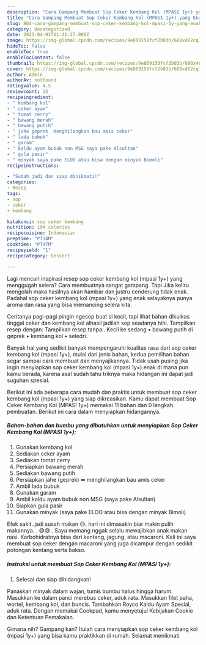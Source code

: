 ```yaml
---
description: "Cara Gampang Membuat Sop Ceker Kembang Kol (MPASI 1y+) yang Enak Banget"
title: "Cara Gampang Membuat Sop Ceker Kembang Kol (MPASI 1y+) yang Enak Banget"
slug: 864-cara-gampang-membuat-sop-ceker-kembang-kol-mpasi-1y-yang-enak-banget
category: Uncategorized
date: 2023-04-01T11:41:27.009Z
image: https://img-global.cpcdn.com/recipes/9e869150fcf2b03b/680x482cq70/sop-ceker-kembang-kol-mpasi-1y-foto-resep-utama.jpg
hideToc: false
enableToc: true
enableTocContent: false
thumbnail: https://img-global.cpcdn.com/recipes/9e869150fcf2b03b/680x482cq70/sop-ceker-kembang-kol-mpasi-1y-foto-resep-utama.jpg
cover: https://img-global.cpcdn.com/recipes/9e869150fcf2b03b/680x482cq70/sop-ceker-kembang-kol-mpasi-1y-foto-resep-utama.jpg
author: Admin
authorAv: notfound
ratingvalue: 4.5
reviewcount: 25
recipeingredient:
- " kembang kol"
- " ceker ayam"
- " tomat cerry"
- " bawang merah"
- " bawang putih"
- " jahe geprek  menghilangkan bau amis ceker"
- " lada bubuk"
- " garam"
- " kaldu ayam bubuk non MSG saya pake Alsultan"
- " gula pasir"
- " minyak saya pake ELOO atau bisa dengan minyak Bimoli"
recipeinstructions:

- "Sudah jadi dan siap dinikmati!"
categories:
- Resep
tags:
- sop
- ceker
- kembang

katakunci: sop ceker kembang 
nutrition: 194 calories
recipecuisine: Indonesian
preptime: "PT34M"
cooktime: "PT47M"
recipeyield: "1"
recipecategory: Dessert

---
```



Lagi mencari inspirasi resep sop ceker kembang kol (mpasi 1y+) yang menggugah selera? Cara membuatnya sangat gampang. Tapi Jika keliru mengolah maka hasilnya akan hambar dan justru cenderung tidak enak. Padahal sop ceker kembang kol (mpasi 1y+) yang enak selayaknya punya aroma dan rasa yang bisa memancing selera kita.


Ceritanya pagi-pagi pingin ngesop buat si kecil, tapi lihat bahan dikulkas tinggal ceker dan kembang kol alhasil jadilah sop seadanya hihi. Tampilkan resep dengan: Tampilkan resep tanpa:. Kecil ke sedang • bawang putih di geprek • kembang kol • seledri.

Banyak hal yang sedikit banyak mempengaruhi kualitas rasa dari sop ceker kembang kol (mpasi 1y+), mulai dari jenis bahan, kedua pemilihan bahan segar sampai cara membuat dan menyajikannya. Tidak usah pusing jika ingin menyiapkan sop ceker kembang kol (mpasi 1y+) enak di mana pun kamu berada, karena asal sudah tahu triknya maka hidangan ini dapat jadi suguhan spesial.


Berikut ini ada beberapa cara mudah dan praktis untuk membuat sop ceker kembang kol (mpasi 1y+) yang siap dikreasikan. Kamu dapat membuat Sop Ceker Kembang Kol (MPASI 1y+) memakai 11 bahan dan 0 langkah pembuatan. Berikut ini cara dalam menyiapkan hidangannya.

<!--inarticleads1-->

##### Bahan-bahan dan bumbu yang dibutuhkan untuk menyiapkan Sop Ceker Kembang Kol (MPASI 1y+):

1. Gunakan  kembang kol
1. Sediakan  ceker ayam
1. Sediakan  tomat cerry
1. Persiapkan  bawang merah
1. Sediakan  bawang putih
1. Persiapkan  jahe (geprek) ➡ menghilangkan bau amis ceker
1. Ambil  lada bubuk
1. Gunakan  garam
1. Ambil  kaldu ayam bubuk non MSG (saya pake Alsultan)
1. Siapkan  gula pasir
1. Gunakan  minyak (saya pake ELOO atau bisa dengan minyak Bimoli)


Efek sakit..jadi susah makan 😥. hari ini dimasakin biar makin pulih makannya. . 😅😅 . Saya memang nggak selalu mewajibkan anak makan nasi. Karbohidratnya bisa dari kentang, jagung, atau macaroni. Kali ini saya membuat sop ceker dengan macaroni yang juga dicampur dengan sedikit potongan kentang serta bakso. 

<!--inarticleads2-->

##### Instruksi untuk membuat Sop Ceker Kembang Kol (MPASI 1y+):


1. Selesai dan siap dihidangkan!

Panaskan minyak dalam wajan, tumis bumbu halus hingga harum. Masukkan ke dalam panci merebus ceker, aduk rata. Masukkan filet paha, wortel, kembang kol, dan buncis. Tambahkan Royco Kaldu Ayam Spesial, aduk rata. Dengan memakai Cookpad, kamu menyetujui Kebijakan Cookie dan Ketentuan Pemakaian. 

Gimana nih? Gampang kan? Itulah cara menyiapkan sop ceker kembang kol (mpasi 1y+) yang bisa kamu praktikkan di rumah. Selamat menikmati
